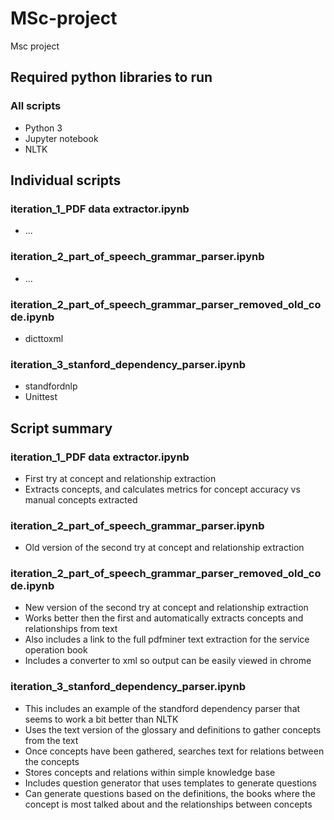 # MSc-project
Msc project

## Required python libraries to run
### All scripts
- Python 3
- Jupyter notebook
- NLTK

## Individual scripts
### iteration_1_PDF data extractor.ipynb
- ...

### iteration_2_part_of_speech_grammar_parser.ipynb
- ...

### iteration_2_part_of_speech_grammar_parser_removed_old_code.ipynb
- dicttoxml

### iteration_3_stanford_dependency_parser.ipynb
- standfordnlp
- Unittest

## Script summary
### iteration_1_PDF data extractor.ipynb
- First try at concept and relationship extraction
- Extracts concepts, and calculates metrics for concept accuracy vs manual concepts extracted

### iteration_2_part_of_speech_grammar_parser.ipynb
- Old version of the second try at concept and relationship extraction

### iteration_2_part_of_speech_grammar_parser_removed_old_code.ipynb
- New version of the second try at concept and relationship extraction
- Works better then the first and automatically extracts concepts and relationships from text
- Also includes a link to the full pdfminer text extraction for the service operation book
- Includes a converter to xml so output can be easily viewed in chrome

### iteration_3_stanford_dependency_parser.ipynb
- This includes an example of the standford dependency parser that seems to work a bit better than NLTK
- Uses the text version of the glossary and definitions to gather concepts from the text
- Once concepts have been gathered, searches text for relations between the concepts
- Stores concepts and relations within simple knowledge base
- Includes question generator that uses templates to generate questions
- Can generate questions based on the definitions, the books where the concept is most talked about and the
relationships between concepts